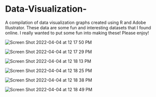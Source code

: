 # Data-Visualization-
A compilation of data visualization graphs created using R and Adobe Illustrator.
These data are some fun and interesting datasets that I found online. I really wanted to put some fun into making these! 
Please enjoy!



![Screen Shot 2022-04-04 at 12 17 50 PM](https://user-images.githubusercontent.com/98330114/161587695-f003b50c-3723-4aa9-8374-db2131c46f33.png)

![Screen Shot 2022-04-04 at 12 17 29 PM](https://user-images.githubusercontent.com/98330114/161587629-9baa5c1c-15f2-406f-96e2-bacf373a4625.png)

![Screen Shot 2022-04-04 at 12 18 13 PM](https://user-images.githubusercontent.com/98330114/161587779-08f10fa4-dd6f-492d-9ecc-baea8d00d147.png)

![Screen Shot 2022-04-04 at 12 18 25 PM](https://user-images.githubusercontent.com/98330114/161587807-fffa255c-3adc-4b0e-bbb2-81f410984d05.png)

![Screen Shot 2022-04-04 at 12 18 38 PM](https://user-images.githubusercontent.com/98330114/161587848-77fdd271-333c-4e13-8932-9d10604b6866.png)

![Screen Shot 2022-04-04 at 12 18 49 PM](https://user-images.githubusercontent.com/98330114/161587878-e475cf05-1400-409e-aa47-f733609748d9.png)

